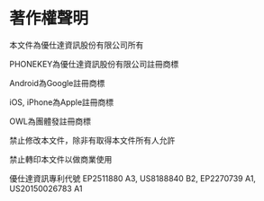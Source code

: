 # 著作權聲明

本文件為優仕達資訊股份有限公司所有

PHONEKEY為優仕達資訊股份有限公司註冊商標

Android為Google註冊商標

iOS, iPhone為Apple註冊商標

OWL為團體發註冊商標

禁止修改本文件，除非有取得本文件所有人允許

禁止轉印本文件以做商業使用

優仕達資訊專利代號
EP2511880 A3, US8188840 B2, EP2270739 A1, US20150026783 A1

